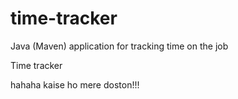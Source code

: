 # time-tracker
Java (Maven) application for tracking time on the job

Time tracker

hahaha kaise ho mere doston!!!
